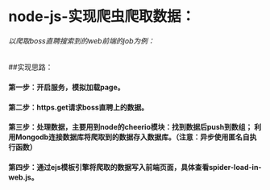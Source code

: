 # node-js-实现爬虫爬取数据：
###### 以爬取boss直聘搜索到的web前端的job为例：
##实现思路：
#### 第一步：开启服务，模拟加载page。
#### 第二步：https.get请求boss直聘上的数据。
#### 第三步：处理数据，主要用到node的cheerio模块：找到数据后push到数组； 利用Mongodb连接数据库将爬取到的数据存入数据库。（注意：异步使用匿名自执行函数）
#### 第四步：通过ejs模板引擎将爬取的数据写入前端页面，具体查看spider-load-in-web.js。

